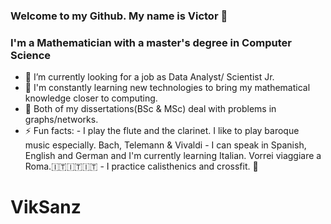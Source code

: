 ### Welcome to my Github. My name is Victor 👋

### I'm a Mathematician with a master's degree in Computer Science

- 👀 I’m currently looking for a job as Data Analyst/ Scientist Jr.
- 🌱 I'm constantly learning new technologies to bring my mathematical knowledge closer to computing.
- 🧮 Both of my dissertations(BSc & MSc) deal with problems in graphs/networks.
- ⚡ Fun facts:
        - I play the flute and the clarinet. I like to play baroque music especially. Bach, Telemann & Vivaldi
        - I can speak in Spanish, English and German and I'm currently learning Italian. Vorrei viaggiare a Roma.🇮🇹🇮🇹🇮🇹
        - I practice calisthenics and crossfit. 👊


# VikSanz
